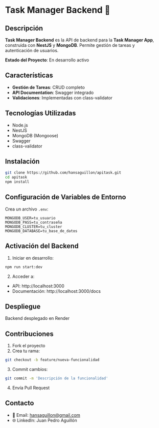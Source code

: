 # Task Manager Backend 📝

## Descripción
**Task Manager Backend** es la API de backend para la **Task Manager App**, construida con **NestJS** y **MongoDB**. Permite gestión de tareas y autenticación de usuarios.

**Estado del Proyecto**: En desarrollo activo

## Características
- **Gestión de Tareas**: CRUD completo
- **API Documentation**: Swagger integrado
- **Validaciones**: Implementadas con class-validator

## Tecnologías Utilizadas
- Node.js
- NestJS
- MongoDB (Mongoose)
- Swagger
- class-validator

## Instalación

```bash
git clone https://github.com/hansaguillon/apitask.git
cd apitask
npm install
```

## Configuración de Variables de Entorno
Crea un archivo `.env`:

```env
MONGODB_USER=tu_usuario
MONGODB_PASS=tu_contraseña
MONGODB_CLUSTER=tu_cluster
MONGODB_DATABASE=tu_base_de_datos
```

## Activación del Backend

1. Iniciar en desarrollo:
```bash
npm run start:dev
```

2. Acceder a:
- API: http://localhost:3000
- Documentación: http://localhost:3000/docs

## Despliegue
Backend desplegado en Render

## Contribuciones

1. Fork el proyecto
2. Crea tu rama:
```bash
git checkout -b feature/nueva-funcionalidad
```

3. Commit cambios:
```bash
git commit -m 'Descripción de la funcionalidad'
```

4. Envía Pull Request

## Contacto
- 📧 Email: hansaguillon@gmail.com
- 🌐 LinkedIn: Juan Pedro Aguillón
